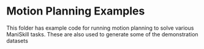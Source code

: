 # Motion Planning Examples

This folder has example code for running motion planning to solve various ManiSkill tasks. These are also used to generate some of the demonstration datasets